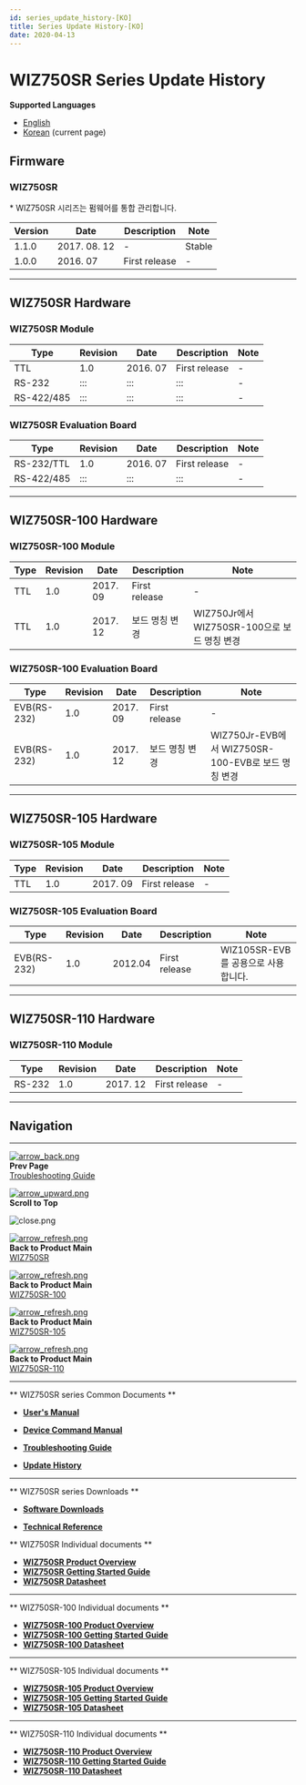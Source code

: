 ```yaml
---
id: series_update_history-[KO]
title: Series Update History-[KO]
date: 2020-04-13
---
```




# WIZ750SR Series Update History

**Supported Languages**  
* [English](Series_Update_History-[EN].md) 
* [Korean](Series_Update_History-[KO].md) (current page)

## Firmware

### WIZ750SR

\* WIZ750SR 시리즈는 펌웨어를 통합 관리합니다.

| Version | Date          | Description   | Note   |
| ------- | ------------- | ------------- | ------ |
| 1.1.0   | 2017\. 08. 12 | \-            | Stable |
| 1.0.0   | 2016\. 07     | First release | \-     |

-----

## WIZ750SR Hardware

### WIZ750SR Module

| Type       | Revision | Date      | Description   | Note |
| ---------- | -------- | --------- | ------------- | ---- |
| TTL        | 1.0      | 2016\. 07 | First release | \-   |
| RS-232     | :::      | :::       | :::           | \-   |
| RS-422/485 | :::      | :::       | :::           | \-   |

### WIZ750SR Evaluation Board

| Type       | Revision | Date      | Description   | Note |
| ---------- | -------- | --------- | ------------- | ---- |
| RS-232/TTL | 1.0      | 2016\. 07 | First release | \-   |
| RS-422/485 | :::      | :::       | :::           | \-   |

-----

## WIZ750SR-100 Hardware

### WIZ750SR-100 Module

| Type | Revision | Date      | Description   | Note                               |
| ---- | -------- | --------- | ------------- | ---------------------------------- |
| TTL  | 1.0      | 2017\. 09 | First release | \-                                 |
| TTL  | 1.0      | 2017\. 12 | 보드 명칭 변경      | WIZ750Jr에서 WIZ750SR-100으로 보드 명칭 변경 |

### WIZ750SR-100 Evaluation Board

| Type        | Revision | Date      | Description   | Note                                      |
| ----------- | -------- | --------- | ------------- | ----------------------------------------- |
| EVB(RS-232) | 1.0      | 2017\. 09 | First release | \-                                        |
| EVB(RS-232) | 1.0      | 2017\. 12 | 보드 명칭 변경      | WIZ750Jr-EVB에서 WIZ750SR-100-EVB로 보드 명칭 변경 |

-----

## WIZ750SR-105 Hardware

### WIZ750SR-105 Module

| Type | Revision | Date      | Description   | Note |
| ---- | -------- | --------- | ------------- | ---- |
| TTL  | 1.0      | 2017\. 09 | First release | \-   |

### WIZ750SR-105 Evaluation Board

| Type        | Revision | Date    | Description   | Note                      |
| ----------- | -------- | ------- | ------------- | ------------------------- |
| EVB(RS-232) | 1.0      | 2012.04 | First release | WIZ105SR-EVB를 공용으로 사용합니다. |

-----

## WIZ750SR-110 Hardware

### WIZ750SR-110 Module

| Type   | Revision | Date      | Description   | Note |
| ------ | -------- | --------- | ------------- | ---- |
| RS-232 | 1.0      | 2017\. 12 | First release | \-   |

-----

## Navigation

-----


[![arrow\_back.png](/etc/arrow_back.png)](trouble_shooting-[KO])  
**Prev Page**  
[Troubleshooting Guide](trouble_shooting-[KO])


[![arrow\_upward.png](/etc/arrow_upward.png)](#WIZ750SR_Series_Update_History)  
**Scroll to Top**

 ![close.png](/etc/close.png)



[![arrow\_refresh.png](/etc/arrow_refresh.png)](/products/wiz750sr/start)  
**Back to Product Main**  
[WIZ750SR](/products/wiz750sr/start)


[![arrow\_refresh.png](/etc/arrow_refresh.png)](/products/wiz750sr-100/start)  
**Back to Product Main**  
[WIZ750SR-100](/products/wiz750sr-100/start)


[![arrow\_refresh.png](/etc/arrow_refresh.png)](/products/wiz750sr-105/start)  
**Back to Product Main**  
[WIZ750SR-105](/products/wiz750sr-105/start)


[![arrow\_refresh.png](/etc/arrow_refresh.png)](/products/wiz750sr-110/start)  
**Back to Product Main**  
[WIZ750SR-110](/products/wiz750sr-110/start)

-----

\*\*
WIZ750SR series Common Documents \*\*

  - **[User's Manual](/products/wiz750sr/usermanual/ko)** 



  - **[Device Command Manual](command_manual-[KO])**



  - **[Troubleshooting Guide](trouble_shooting-[KO])**



  - **[Update History](/products/wiz750sr/history/ko)**

-----

\*\* WIZ750SR series Downloads \*\*

  - **[Software Downloads](/products/wiz750sr/download/start)**



  - **[Technical Reference](/products/wiz750sr/reference/start)**



 \*\* WIZ750SR Individual
documents \*\*

  - **[WIZ750SR Product Overview](/products/wiz750sr/overview/ko)**
  - **[WIZ750SR Getting Started
    Guide](/products/wiz750sr/gettingstarted/ko)**
  - **[WIZ750SR Datasheet](/products/wiz750sr/datasheet/start)**

-----

\*\* WIZ750SR-100 Individual documents \*\*


  - **[WIZ750SR-100 Product
    Overview](/products/wiz750sr-100/overview/ko)**
  - **[WIZ750SR-100 Getting Started
    Guide](/products/wiz750sr-100/gettingstarted/ko)**
  - **[WIZ750SR-100 Datasheet](/products/wiz750sr-100/datasheet/start)**

-----

\*\* WIZ750SR-105 Individual documents \*\*


  - **[WIZ750SR-105 Product
    Overview](/products/wiz750sr-105/overview/ko)**
  - **[WIZ750SR-105 Getting Started
    Guide](/products/wiz750sr-105/gettingstarted/ko)**
  - **[WIZ750SR-105 Datasheet](/products/wiz750sr-105/datasheet/start)**

-----

\*\* WIZ750SR-110 Individual documents \*\*


  - **[WIZ750SR-110 Product
    Overview](/products/wiz750sr-110/overview/ko)**
  - **[WIZ750SR-110 Getting Started
    Guide](/products/wiz750sr-110/gettingstarted/ko)**
  - **[WIZ750SR-110 Datasheet](/products/wiz750sr-110/datasheet/start)**


